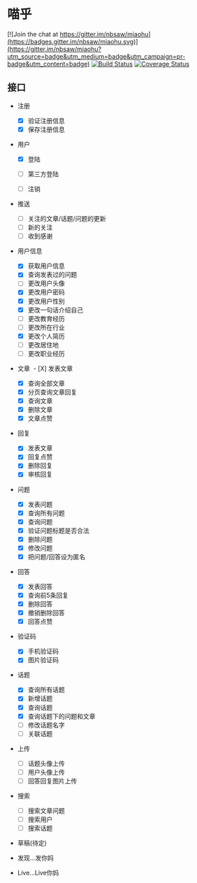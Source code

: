 # 喵乎

[![Join the chat at https://gitter.im/nbsaw/miaohu](https://badges.gitter.im/nbsaw/miaohu.svg)](https://gitter.im/nbsaw/miaohu?utm_source=badge&utm_medium=badge&utm_campaign=pr-badge&utm_content=badge)
[![Build Status](https://www.travis-ci.org/Nbsaw/miaohu.svg?branch=master)](https://www.travis-ci.org/Nbsaw/miaohu)
[![Coverage Status](https://coveralls.io/repos/github/Nbsaw/miaohu/badge.svg?branch=master)](https://coveralls.io/github/Nbsaw/miaohu?branch=master)

## 接口

* 注册
  - [X] 验证注册信息
  - [X] 保存注册信息
  
  
* 用户
  - [X] 登陆
  - [ ] 第三方登陆
  - [ ] 注销


* 推送
  - [ ] 关注的文章/话题/问题的更新
  - [ ] 新的关注
  - [ ] 收到感谢
  
* 用户信息
  - [X] 获取用户信息
  - [X] 查询发表过的问题
  - [ ] 更改用户头像
  - [X] 更改用户密码
  - [X] 更改用户性别
  - [X] 更改一句话介绍自己
  - [ ] 更改教育经历
  - [ ] 更改所在行业
  - [X] 更改个人简历
  - [ ] 更改居住地
  - [ ] 更改职业经历
  
* 文章
  - [X] 发表文章
  - [X] 查询全部文章
  - [X] 分页查询文章回复
  - [X] 查询文章
  - [X] 删除文章
  - [X] 文章点赞

* 回复
  - [X] 发表文章
  - [X] 回复点赞
  - [X] 删除回复
  - [X] 审核回复

* 问题
  - [X] 发表问题
  - [X] 查询所有问题
  - [X] 查询问题
  - [X] 验证问题标题是否合法
  - [X] 删除问题
  - [X] 修改问题
  - [X] 把问题/回答设为匿名

* 回答
  - [X] 发表回答
  - [X] 查询前5条回复
  - [X] 删除回答
  - [X] 撤销删除回答
  - [X] 回答点赞

* 验证码
  - [X] 手机验证码
  - [X] 图片验证码

* 话题
  - [X] 查询所有话题
  - [X] 新增话题
  - [X] 查询话题
  - [X] 查询话题下的问题和文章
  - [ ] 修改话题名字
  - [ ] 关联话题

* 上传
  - [ ] 话题头像上传
  - [ ] 用户头像上传
  - [ ] 回答回复图片上传

* 搜索
  - [ ] 搜索文章问题
  - [ ] 搜索用户
  - [ ] 搜索话题

* 草稿(待定)

* 发现...发你妈

* Live...Live你妈

